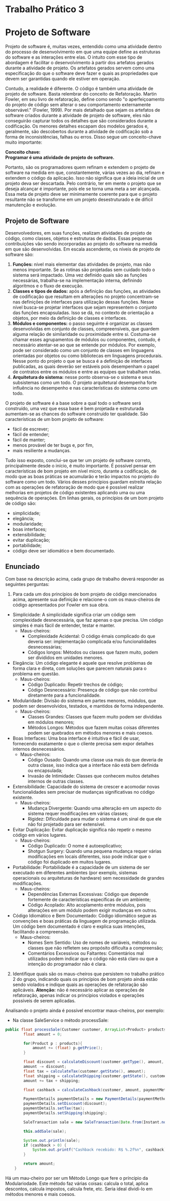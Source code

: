 # Trabalho Prático 3

# Projeto de Software

Projeto de software é, muitas vezes, entendido como uma atividade dentro do processo de desenvolvimento em que uma equipe define as estruturas do software e as interações entre elas. O intuito com esse tipo de abordagem é facilitar o desenvolvimento à partir dos artefatos gerados durante a atividade de projeto. Os artefatos gerados servem como uma especificação do que o software deve fazer e quais as propriedades que devem ser garantidas quando ele estiver em operação.

Contudo, a realidade é diferente. O código é também uma atividade de projeto de software. Basta relembrar do conceito de Refatoração. Martin Fowler, em seu livro de refatoração, define como sendo "o aperfeiçoamento do projeto de código sem alterar o seu comportamento externamente observável." (Fowler, 1999). Por mais detalhado que sejam os artefatos de software criados durante a atividade de projeto de software, eles não conseguirão capturar todos os detalhes que são considerados durante a codificação. Os menores detalhes escapam dos modelos gerados e, geralmente, são descobertos durante a atividade de codificação sob a forma de inconsistências, falhas ou erros. Disso segue um conceito-chave muito importante:

**Conceito chave:**  
**Programar é uma atividade de projeto de software.**

Portanto, são os programadores quem refinam e extendem o projeto de software na medida em que, constantemente, várias vezes ao dia, refinam e extendem o código da aplicação. Isso não significa que a ideia inicial de um projeto deva ser descartada. Pelo contrário, ter em mente o projeto que se deseja alcançar é importante, pois ele se torna uma meta a ser alcançada. Essa meta de projeto deve ser minimamente coerente para que o projeto resultante não se transforme em um projeto desestruturado e de difícil manutenção e evolução.

## Projeto de Software

Desenvolvedores, em suas funções, realizam atividades de projeto de código, como classes, objetos e estruturas de dados. Essas pequenas contribuições vão sendo incorporadas ao projeto do software na medida em que são desenvolvidas. Em escala ascendente, os níveis de projeto de software são:

1. **Funções:** nível mais elementar das atividades de projeto, mas não menos importante. Se as rotinas são projetadas sem cuidado todo o sistema será impactado. Uma vez definido quais são as funções necessárias, trabalha-se na implementação interna, definindo algoritmos e o fluxo de execução.
2. **Classes e tipos de dados:** após a definição das funções, as atividades de codificação que resultam em alterações no projeto concentram-se nas definições de interfaces para utilização dessas funções. Nesse nível busca-se projetar interfaces que sejam representem o conjunto das funções encapsuladas. Isso se dá, no contexto de orientação a objetos, por meio da definição de classes e interfaces.
3. **Módulos e componentes:** o passo seguinte é organizar as classes desenvolvidas em conjunto de classes, compreensíveis, que guardem alguma relação de similaridade ou proximidade entre si. Costuma-se chamar esses agrupamentos de módulos ou componentes, contudo, é necessário atentar-se ao que se entende por módulos. Por exemplo, pode ser considerado como um conjunto de classes em linguagens orientadas por objetos ou como bibliotecas em linguagens procedurais. Nesse ponto do projeto o que se busca é a definição de interfaces publicadas, as quais deverão ser estáveis pois desempenham o papel de contratos entre os módulos e entre as equipes que trabalham nelas.
4. **Arquitetura do sistema:** nesse ponto observa-se o sistema e seus subsistemas como um todo. O projeto arquitetural desempenha forte influência no desempenho e nas características do sistema como um todo.

O projeto de software é a base sobre a qual todo o software será construído, uma vez que essa base é bem projetada e estruturada aumentam-se as chances do software construído ter qualidade. São características de um bom projeto de software:

- fácil de escrever;
- fácil de entender;
- fácil de manter;
- menos provável de ter bugs e, por fim,
- mais resiliente a mudanças.

Tudo isso exposto, conclui-se que ter um projeto de software correto, principalmente desde o início, é muito importante. É possível pensar em características de bom projeto em nível micro, durante a codificação, de modo que as boas práticas se acumularão e terão impactos no projeto do software como um todo. Vários desses princípios guardam estreita relação com as operações de refatoração de modo que é possível realizar melhorias em projetos de código existentes aplicando uma ou uma sequência de operações. Em linhas gerais, os princípios de um bom projeto de código são:

- simplicidade;
- elegância;
- modularidade;
- boas interfaces;
- extensibilidade;
- evitar duplicação;
- portabilidade;
- código deve ser idiomático e bem documentado.

## Enunciado

Com base na descrição acima, cada grupo de trabalho deverá responder as seguintes perguntas:

1. Para cada um dos princípios de bom projeto de código mencionados acima, apresente sua definição e relacione-o com os maus-cheiros de código apresentados por Fowler em sua obra.
  - Simplicidade: A simplicidade significa criar um código sem complexidade desnecessária, que faz apenas o que precisa. Um código simples é mais fácil de entender, testar e manter.
    - Maus-cheiros:
      - Complexidade Acidental: O código émais complicado do que deveria ser: implementação complicada e/ou funcionalidades desnecessárias;
      - Códigos longos: Métodos ou classes que fazem muito, podem ser divididos em unidades menores.
  - Elegância: Um código elegante é aquele que resolve problemas de forma clara e direta, com soluções que parecem naturais para o problema em questão.
    - Maus-cheiros:
      - Código Duplicado: Repetir trechos de código;
      - Código Desnecessário: Presença de código que não contribui diretamente para a funcionalidade.
  - Modularidade: Divisão do sistema em partes menores, módulos, que podem ser desenvolvidos, testados, e mantidos de forma independente.
    - Maus-cheiros:
      - Classes Grandes: Classes que fazem muito podem ser divididas em módulos menores;
      - Métodos Longos: Métodos que fazem muitas coisas diferentes podem ser quebrados em métodos menores e mais coesos.
  - Boas Interfaces: Uma boa interface é intuitiva e fácil de usar, fornecendo exatamente o que o cliente precisa sem expor detalhes internos desnecessários.
    - Maus-cheiros:
      - Código Ousado:  Quando uma classe usa mais do que deveria de outra classe, isso indica que a interface não está bem definida ou encapsulada;
      - Invasão de Intimidade: Classes que conhecem muitos detalhes internos de outras classes.
  - Extensibilidade: Capacidade do sistema de crescer e acomodar novas funcionalidades sem precisar de mudanças significativas no código existente.
    - Maus-cheiros:
      - Mudança Divergente: Quando uma alteração em um aspecto do sistema requer modificações em várias classes;
      - Rigidez: Dificuldade para mudar o sistema é um sinal de que ele não foi projetado para ser extensível.
  - Evitar Duplicação: Evitar duplicação significa não repetir o mesmo código em vários lugares.
    - Maus-cheiros:
      - Código Duplicado: O nome é autoexplicativo;
      - Shotgun Surgery: Quando uma pequena mudança requer várias modificações em locais diferentes, isso pode indicar que o código foi duplicado em muitos lugares.
  - Portabilidade: Portabilidade é a capacidade de um sistema de ser executado em diferentes ambientes (por exemplo, sistemas operacionais ou arquiteturas de hardware) sem necessidade de grandes modificações.
    - Maus-cheiros:
      - Dependências Externas Excessivas:  Código que depende fortemente de características específicas de um ambiente;
      - Código Acoplado: Alto acoplamento entre módulos, pois alterações em um módulo podem exigir mudanças em outros.
  - Código Idiomático e Bem Documentado: Código idiomático segue as convenções e boas práticas da linguagem de programação utilizada. Um código bem documentado é claro e explica suas intenções, facilitando a compreensão.
    - Maus-cheiros:
      - Nomes Sem Sentido:  Uso de nomes de variáveis, métodos ou classes que não refletem seu propósito dificulta a compreensão;
      - Comentários Excessivos ou Faltantes: Comentários mal utilizados podem indicar que o código não está claro ou que a intenção do programador não é clara.

2. Identifique quais são os maus-cheiros que persistem no trabalho prático 2 do grupo, indicando quais os princípios de bom projeto ainda estão sendo violados e indique quais as operações de refatoração são aplicáveis. **Atenção:** não é necessário aplicar as operações de refatoração, apenas indicar os princípios violados e operações possíveis de serem aplicadas.

Analisando o projeto ainda é possível encontrar maus-cheiros, por exemplo:

- Na classe SaleService o método processSale:
```java
public float processSale(Customer customer, ArrayList<Product> products, String paymentMethod) {
        float amount = 0;

        for(Product p : products){
            amount += (float) p.getPrice();
        }

        float discount = calculateDiscount(customer.getType(), amount, paymentMethod);
        amount -= discount;
        float tax = calculateTax(customer.getState(), amount);
        float shipping = calculateShipping(customer.getState(), customer.isCapital(), customer.getType());
        amount += tax + shipping;

        float cashback = calculateCashback(customer, amount, paymentMethod);

        PaymentDetails paymentDetails = new PaymentDetails(paymentMethod, amount);
        paymentDetails.setDiscount(discount);
        paymentDetails.setTax(tax);
        paymentDetails.setShipping(shipping);

        SaleTransaction sale = new SaleTransaction(Date.from(Instant.now()), customer, products, paymentDetails);

        this.addSale(sale);

        System.out.println(sale);
        if (cashback > 0) {
            System.out.printf("Cashback recebido: R$ %.2f%n", cashback);
        }

        return amount;
    }
```
Há um mau-cheiro por ser um Método Longo que fere o príncipio da Modulariodade. Este método faz várias coisas: calcula o total, aplica descontos, calcula impostos, calcula frete, etc. Seria ideal dividi-lo em métodos menores e mais coesos.

